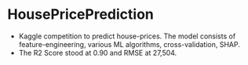 # HousePricePrediction
- Kaggle competition to predict house-prices. The model consists of feature-engineering, various ML algorithms, cross-validation, SHAP.
- The R2 Score stood at 0.90 and RMSE at 27,504.
